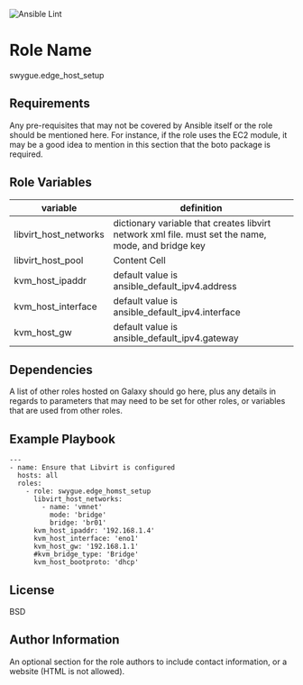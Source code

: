 ![Ansible Lint](https://github.com/Qubinode/qubinode_kvmhost_setup/workflows/Ansible%20Lint/badge.svg?branch=dev)

Role Name
=========
swygue.edge_host_setup

Requirements
------------

Any pre-requisites that may not be covered by Ansible itself or the role should be mentioned here. For instance, if the role uses the EC2 module, it may be a good idea to mention in this section that the boto package is required.

Role Variables
--------------

| variable  | definition |
| ------------- | ------------- |
| libvirt_host_networks | dictionary variable that creates libvirt network xml file. must set the name, mode, and bridge key |
| libvirt_host_pool | Content Cell  |
| kvm_host_ipaddr | default value is ansible_default_ipv4.address  |
| kvm_host_interface | default value is ansible_default_ipv4.interface |
| kvm_host_gw | default value is ansible_default_ipv4.gateway |

Dependencies
------------

A list of other roles hosted on Galaxy should go here, plus any details in regards to parameters that may need to be set for other roles, or variables that are used from other roles.

Example Playbook
----------------

    ---
    - name: Ensure that Libvirt is configured
      hosts: all
      roles:
        - role: swygue.edge_homst_setup
          libvirt_host_networks:
            - name: 'vmnet'
              mode: 'bridge'
              bridge: 'br01'
          kvm_host_ipaddr: '192.168.1.4'
          kvm_host_interface: 'eno1'
          kvm_host_gw: '192.168.1.1'
          #kvm_bridge_type: 'Bridge' 
          kvm_host_bootproto: 'dhcp'
          
   

License
-------

BSD

Author Information
------------------

An optional section for the role authors to include contact information, or a website (HTML is not allowed).
